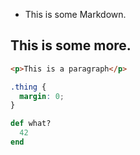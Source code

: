 * This is some Markdown.

## This is some more.

~~~ html
<p>This is a paragraph</p>
~~~

~~~ css
.thing {
  margin: 0;
}
~~~

~~~ ruby
def what?
  42
end
~~~
